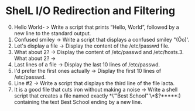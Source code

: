 # ShelL I/O Redirection and Filtering
0. Hello World- > Write a script that prints “Hello, World”, followed by a new line to the standard output.
1. Confused smiley -> Write a script that displays a confused smiley "(Ôo)'.
2. Let's display a file -> Display the content of the /etc/passwd file.
3. What about 2? -> Display the content of /etc/passwd and /etc/hosts.3. What about 2? -> 
4. Last lines of a file -> Display the last 10 lines of /etc/passwd.
5. I'd prefer the first ones actually -> Display the first 10 lines of /etc/passwd.
6. Line #2 -> Write a script that displays the third line of the file iacta.
7. It is a good file that cuts iron without making a noise -> Write a shell script that creates a file named exactly \*\\'"Best School"\'\\*$\?\*\*\*\*\*:) containing the text Best School ending by a new line.

